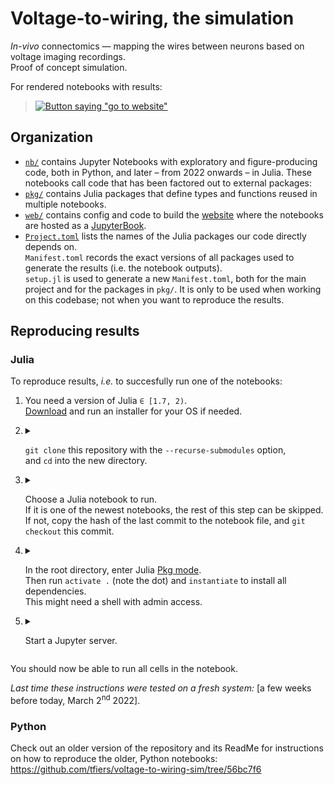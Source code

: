 # Voltage-to-wiring, the simulation

*In-vivo* connectomics — mapping the wires between neurons based on voltage imaging recordings.  
Proof of concept simulation.

For rendered notebooks with results:
> [![Button saying "go to website"](https://img.shields.io/badge/🚀_go_to_website-blue)](https://tfiers.github.io/voltage-to-wiring-sim)


## Organization

- [`nb/`](nb) contains Jupyter Notebooks with exploratory and figure-producing code, both in Python, 
  and later – from 2022 onwards – in Julia. These notebooks call code that has been factored out to external packages:
- [`pkg/`](pkg) contains Julia packages that define types and functions reused in multiple notebooks.
- [`web/`](web) contains config and code to build the [website](https://tfiers.github.io/voltage-to-wiring-sim) 
  where the notebooks are hosted as a [JupyterBook](https://jupyterbook.org/).
- [`Project.toml`](Project.toml) lists the names of the Julia packages our code directly depends on.  
  `Manifest.toml` records the exact versions of all packages used to generate the results (i.e. the notebook outputs).  
  `setup.jl` is used to generate a new `Manifest.toml`, both for the main project and for the packages in `pkg/`.
  It is only to be used when working on this codebase; not when you want to reproduce the results.


## Reproducing results

### Julia

To reproduce results, *i.e.* to succesfully run one of the notebooks:

1. You need a version of Julia `∈ [1.7, 2)`.  
  [Download](https://julialang.org/downloads/) and run an installer for your OS if needed.

2. <details><summary>
   
   `git clone` this repository with the `--recurse-submodules` option,  
   and `cd` into the new directory.
   </summary>

   `--recurse-submodules` makes sure that the git submodules 
   in this repository (see [`pkg/`](pkg/)) are cloned as well.
   </details>

3. <details><summary>
   
   Choose a Julia notebook to run.  
   If it is one of the newest notebooks, the rest of this step can be skipped.  
   If not, copy the hash of the last commit to the notebook file, and `git checkout` this commit.
   </summary>

   - A link to this commit and its hash can be found on GitHub,
     in the [`notebooks/`](notebooks/) directory, next to the notebook's filename.  
     Or use `git log <path>`.
   - Why is this step needed?
     The codebase that is called from the notebook will have been further developed 
     since the notebook was last run. Checking out the commit restores the codebase 
     to its former, working state for the notebook.
    </details>

4. <details><summary>
  
   In the root directory, enter Julia [Pkg mode](https://docs.julialang.org/en/v1/stdlib/REPL/#Pkg-mode).  
   Then run `activate .` (note the dot) and `instantiate` to install all dependencies.  
   This might need a shell with admin access.
   </summary>
   
   - `instantiate` installs the exact package versions specified in `Manifest.toml`, 
     which is included in the repository for the purpose of reproducibility.
   - If you want to instead use newer versions of dependencies,
     run `julia setup.jl` in the terminal.
   </details>

5. <details><summary>
  
   Start a Jupyter server.
   </summary>
   
   - If you do not have Jupyter installed,
     run `using IJulia` and `notebook()` in the julia REPL.
   - If you have, the usual `jupyter notebook` (or `python -m notebook`)
     in the terminal works.
   </details>

You should now be able to run all cells in the notebook.

_Last time these instructions were tested on a fresh system:_ [a few weeks before today, March 2<sup>nd</sup> 2022].


### Python

Check out an older version of the repository and its ReadMe 
for instructions on how to reproduce the older, Python notebooks:
https://github.com/tfiers/voltage-to-wiring-sim/tree/56bc7f6

